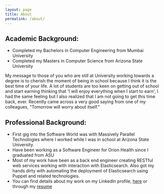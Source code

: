 ```yaml
---
layout: page
title: About
permalink: /about/
---
```


## Academic Background:

* Completed my Bachelors in Computer Engineering from Mumbai University
* Completed my Masters in Computer Science from Arizona State University

My message to those of you who are still at University working towards a degree is to cherish the moment of being in school because I think it is the best time of your life. A lot of students are too keen on getting out of school and start earning thinking that 'I will enjoy everything when I start to earn', I had the same feeling but I also realized that I am not going to get this time back, ever. Recently came across a very good saying from one of my colleagues, "Tomorrow will worry about itself."

## Professional Background:

* First gig into the Software World was with Massively Parallel Technologies where I worked while I was in school at Arizona State University. 
* Have been working as a Software Engineer for Orion Health since I graduated from ASU
* Most of my work have been as a back end engineer creating RESTful web services working with interaction with Elasticsearch. Also got my hands dirty with automating the deployment of Elasticsearch using Puppet and related technologies. 
* You can find details about my work on my LinkedIn profile, [here](https://www.linkedin.com/in/ravinaik1) or through my [resume](Ravi_Naik_Resume.docx)
